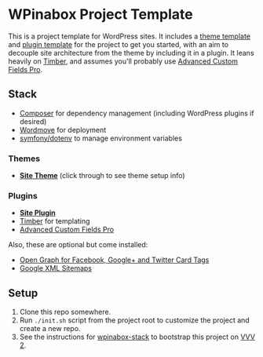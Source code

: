 WPinabox Project Template
==========================

This is a project template for WordPress sites. It includes a [theme template](wp-content/themes/wpinabox-theme/) and [plugin template](wp-content/plugins/wpinabox-plugin/) for the project to get you started, with an aim to decouple site architecture from the theme by including it in a plugin. It leans heavily on [Timber](https://github.com/timber/timber), and assumes you'll probably use [Advanced Custom Fields Pro](https://www.advancedcustomfields.com/pro/).

Stack
------------

* [Composer](https://getcomposer.org/) for dependency management (including WordPress plugins if desired)
* [Wordmove](https://github.com/welaika/wordmove) for deployment
* [symfony/dotenv](https://github.com/symfony/dotenv) to manage environment variables

### Themes

* [**Site Theme**](wp-content/themes/wpinabox-theme/) (click through to see theme setup info)

### Plugins

* [**Site Plugin**](wp-content/plugins/wpinabox-plugin/)
* [Timber](https://github.com/timber/timber) for templating
* [Advanced Custom Fields Pro](https://www.advancedcustomfields.com/pro/)

Also, these are optional but come installed:

* [Open Graph for Facebook, Google+ and Twitter Card Tags](https://wordpress.org/plugins/wonderm00ns-simple-facebook-open-graph-tags/)
* [Google XML Sitemaps](https://wordpress.org/plugins/google-sitemap-generator/)


Setup
------

1. Clone this repo somewhere.
2. Run `./init.sh` script from the project root to customize the project and create a new repo.
3. See the instructions for [wpinabox-stack](https://github.com/andyinabox/wpinabox-stack) to bootstrap this project on [VVV 2](https://github.com/Varying-Vagrant-Vagrants/VVV).

